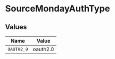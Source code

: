 # SourceMondayAuthType


## Values

| Name       | Value      |
| ---------- | ---------- |
| `OAUTH2_0` | oauth2.0   |